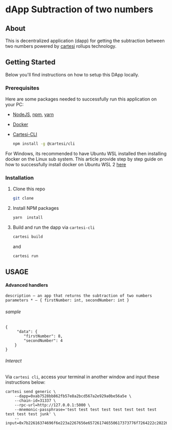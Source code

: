 # dApp Subtraction of two numbers
<a id="readme-top"></a>

<!-- PROJECT LOGO -->
## About
<p>
    This is decentralized application (dapp) for getting the subtraction between two numbers powered by <a href="https://docs.cartesi.io/cartesi-rollups/1.3/">cartesi</a> rollups technology.
</p>


## Getting Started

Below you'll find instructions on how to setup this DApp locally.

### Prerequisites

Here are some packages needed to successfully run this application on your PC:

* [NodeJS](https://nodejs.org/en), [npm](https://docs.npmjs.com/cli/v10/configuring-npm/install), [yarn](https://classic.yarnpkg.com/lang/en/docs/install/#debian-stable) 

* [Docker](https://docs.docker.com/get-docker/) 

* [Cartesi-CLI](https://docs.cartesi.io/cartesi-rollups/1.3/development/migration/#install-cartesi-cli)
  ```sh
  npm install -g @cartesi/cli
  ```

For Windows, its recommended to have Ubuntu WSL installed then installing docker on the Linux sub system. This article provide step by step guide on how to successfully install docker on Ubuntu WSL 2 [here](https://dev.to/bartr/install-docker-on-windows-subsystem-for-linux-v2-ubuntu-5dl7)

### Installation

1. Clone this repo
   ```sh
   git clone 
   ```
2. Install NPM packages
   ```sh
   yarn  install
   ```
3. Build and run the dapp via `cartesi-cli`
   ```sh
   cartesi build 
   ```
   and
   ```sh
   cartesi run 
   ```

## USAGE
#### Advanced handlers
```
description — an app that returns the subtraction of two numbers
parameters * — { firstNumber: int, secondNumber: int }
```

###### sample
```
{
     "data": {
        "firstNumber": 8,
        "secondNumber": 4
    }
}
```
###### Interact
Via `cartesi cli`, access your terminal in another window and input these instructions below:
```
cartesi send generic \
    --dapp=0xab7528bb862fb57e8a2bcd567a2e929a0be56a5e \
    --chain-id=31337 \
    --rpc-url=http://127.0.0.1:5000 \
    --mnemonic-passphrase='test test test test test test test test test test test junk' \
    --input=0x7b22616374696f6e223a2267656e657261746550617373776f7264222c202264617461223a7b226e756d4368617273223a2238222c20226e756d4e756d62657273223a2234227d7d
```
